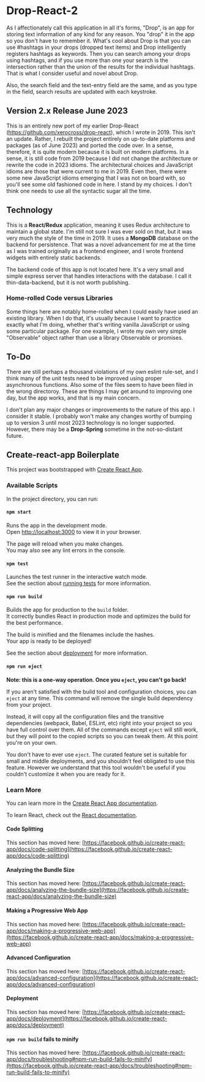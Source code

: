 # Drop-React-2

As I affectionately call this application in all it's forms, "Drop", is an app for storing text information of any kind for any reason. You "drop" it in the app so you don't have to remember it. What's cool about Drop is that you can use #hashtags in your drops (dropped text items) and Drop intelligently registers hashtags as keywords. Then you can search among your drops using hashtags, and if you use more than one your search is the intersection rather than the union of the results for the individual hashtags. That is what I consider useful and novel about Drop.

Also, the search field and the text-entry field are the same, and as you type in the field, search results are updated with each keystroke.

## Version 2.x Release June 2023

This is an entirely new port of my earlier Drop-React (https://github.com/xerocross/drop-react), which I wrote in 2019. This isn't an update. Rather, I rebuilt the project entirely on up-to-date platforms and packages (as of June 2023) and ported the code over. In a sense, therefore, it is quite modern because it is built on modern platforms. In a sense, it is still code from 2019 because I did not change the architecture or rewrite the code in 2023 idioms. The architectural choices and JavaScript idioms are those that were current to me in 2019. Even then, there were some new JavaScript idioms emerging that I was not on board with, so you'll see some old fashioned code in here. I stand by my choices. I don't think one needs to use all the syntactic sugar all the time.

## Technology

This is a **React/Redux** application, meaning it uses Redux architecture to maintain a global state. I'm still not sure I was ever sold on that, but it was very much the style of the time in 2019. It uses a **MongoDB** database on the backend for persistence. That was a novel advancement for me at the time as I was trained originally as a frontend engineer, and I wrote frontend widgets with entirely static backends.

The backend code of this app is not located here. It's a very small and simple express server that handles interactions with the database. I call it thin-data-backend, but it is not worth publishing.

### Home-rolled Code versus Libraries

Some things here are notably home-rolled when I could easily have used an existing library. When I do that, 
it's usually because I want to practice exactly what I'm doing, whether that's writing vanilla JavaScript or
using some particular package. For one example, I wrote my own very simple "Observable" object rather than 
use a library Observable or promises.

## To-Do

There are still perhaps a thousand violations of my own eslint rule-set, and I think many of the unit tests need
to be improved using proper asynchronous functions. Also some of the files seem to have been filed in the wrong directoroy. 
These are things I may get around to improving one day, but
the app works, and that is my main concern.

I don't plan any major changes or improvements to the nature of this app. I consider it stable. I probably won't make any
changes worthy of bumping up to version 3 until most 2023 technology is no longer supported. However, there may be a 
**Drop-Spring** sometime in the not-so-distant future.

## Create-react-app Boilerplate

This project was bootstrapped with [Create React App](https://github.com/facebook/create-react-app).

### Available Scripts

In the project directory, you can run:

#### `npm start`

Runs the app in the development mode.\
Open [http://localhost:3000](http://localhost:3000) to view it in your browser.

The page will reload when you make changes.\
You may also see any lint errors in the console.

#### `npm test`

Launches the test runner in the interactive watch mode.\
See the section about [running tests](https://facebook.github.io/create-react-app/docs/running-tests) for more information.

#### `npm run build`

Builds the app for production to the `build` folder.\
It correctly bundles React in production mode and optimizes the build for the best performance.

The build is minified and the filenames include the hashes.\
Your app is ready to be deployed!

See the section about [deployment](https://facebook.github.io/create-react-app/docs/deployment) for more information.

#### `npm run eject`

**Note: this is a one-way operation. Once you `eject`, you can't go back!**

If you aren't satisfied with the build tool and configuration choices, you can `eject` at any time. This command will remove the single build dependency from your project.

Instead, it will copy all the configuration files and the transitive dependencies (webpack, Babel, ESLint, etc) right into your project so you have full control over them. All of the commands except `eject` will still work, but they will point to the copied scripts so you can tweak them. At this point you're on your own.

You don't have to ever use `eject`. The curated feature set is suitable for small and middle deployments, and you shouldn't feel obligated to use this feature. However we understand that this tool wouldn't be useful if you couldn't customize it when you are ready for it.

### Learn More

You can learn more in the [Create React App documentation](https://facebook.github.io/create-react-app/docs/getting-started).

To learn React, check out the [React documentation](https://reactjs.org/).

#### Code Splitting

This section has moved here: [https://facebook.github.io/create-react-app/docs/code-splitting](https://facebook.github.io/create-react-app/docs/code-splitting)

#### Analyzing the Bundle Size

This section has moved here: [https://facebook.github.io/create-react-app/docs/analyzing-the-bundle-size](https://facebook.github.io/create-react-app/docs/analyzing-the-bundle-size)

#### Making a Progressive Web App

This section has moved here: [https://facebook.github.io/create-react-app/docs/making-a-progressive-web-app](https://facebook.github.io/create-react-app/docs/making-a-progressive-web-app)

#### Advanced Configuration

This section has moved here: [https://facebook.github.io/create-react-app/docs/advanced-configuration](https://facebook.github.io/create-react-app/docs/advanced-configuration)

#### Deployment

This section has moved here: [https://facebook.github.io/create-react-app/docs/deployment](https://facebook.github.io/create-react-app/docs/deployment)

#### `npm run build` fails to minify

This section has moved here: [https://facebook.github.io/create-react-app/docs/troubleshooting#npm-run-build-fails-to-minify](https://facebook.github.io/create-react-app/docs/troubleshooting#npm-run-build-fails-to-minify)
